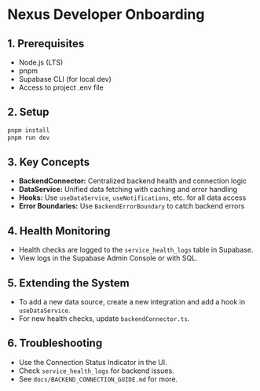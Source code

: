 # Nexus Developer Onboarding

## 1. Prerequisites
- Node.js (LTS)
- pnpm
- Supabase CLI (for local dev)
- Access to project .env file

## 2. Setup

```bash
pnpm install
pnpm run dev
```

## 3. Key Concepts

- **BackendConnector:** Centralized backend health and connection logic
- **DataService:** Unified data fetching with caching and error handling
- **Hooks:** Use `useDataService`, `useNotifications`, etc. for all data access
- **Error Boundaries:** Use `BackendErrorBoundary` to catch backend errors

## 4. Health Monitoring

- Health checks are logged to the `service_health_logs` table in Supabase.
- View logs in the Supabase Admin Console or with SQL.

## 5. Extending the System

- To add a new data source, create a new integration and add a hook in `useDataService`.
- For new health checks, update `backendConnector.ts`.

## 6. Troubleshooting

- Use the Connection Status Indicator in the UI.
- Check `service_health_logs` for backend issues.
- See `docs/BACKEND_CONNECTION_GUIDE.md` for more. 